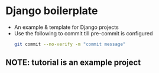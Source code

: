 # Django boilerplate
- An example & template for Django projects
- Use the following to commit till pre-commit is configured
    ```zsh
    git commit --no-verify -m "commit message"
    ```
## NOTE: tutorial is an example project

